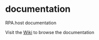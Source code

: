 # documentation
RPA.host documentation

Visit the [Wiki](https://github.com/rpahost/documentation/wiki) to browse the documentation
